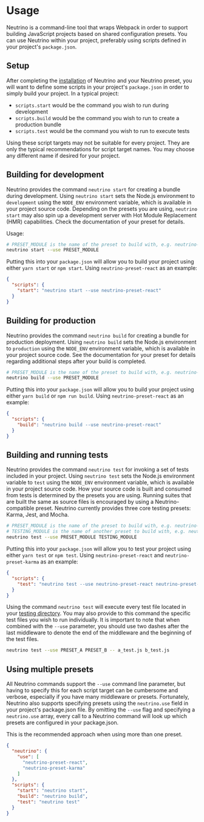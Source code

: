 # Usage

Neutrino is a command-line tool that wraps Webpack in order to support building JavaScript projects
based on shared configuration presets. You can use Neutrino within your project, preferably using
scripts defined in your project's `package.json`.

## Setup

After completing the [installation](./installation.md) of Neutrino and your Neutrino preset, you will
want to define some scripts in your project's `package.json` in order to simply build your project.
In a typical project:

- `scripts.start` would be the command you wish to run during development
- `scripts.build` would be the command you wish to run to create a production bundle
- `scripts.test` would be the command you wish to run to execute tests

Using these script targets may not be suitable for every project. They are only the
typical recommendations for script target names. You may choose any different name if desired
for your project.

## Building for development

Neutrino provides the command `neutrino start` for creating a bundle during development. Using
`neutrino start` sets the Node.js environment to `development` using the `NODE_ENV` environment variable,
which is available in your project source code. Depending on the presets you are using, `neutrino start`
may also spin up a development server with Hot Module Replacement (HMR) capabilities.
Check the documentation of your preset for details.

Usage:

```bash
# PRESET_MODULE is the name of the preset to build with, e.g. neutrino-preset-react
neutrino start --use PRESET_MODULE
```

Putting this into your `package.json` will allow you to build your project using either
`yarn start` or `npm start`. Using `neutrino-preset-react` as an example:

```json
{
  "scripts": {
    "start": "neutrino start --use neutrino-preset-react"
  }
}
```

## Building for production

Neutrino provides the command `neutrino build` for creating a bundle for production deployment.
Using `neutrino build` sets the Node.js environment to `production` using the `NODE_ENV` environment variable,
which is available in your project source code. See the documentation for your preset for details regarding additional
steps after your build is completed.

```bash
# PRESET_MODULE is the name of the preset to build with, e.g. neutrino-preset-react
neutrino build --use PRESET_MODULE
```

Putting this into your `package.json` will allow you to build your project using either
`yarn build` or `npm run build`. Using `neutrino-preset-react` as an example:

```json
{
  "scripts": {
    "build": "neutrino build --use neutrino-preset-react"
  }
}
```

## Building and running tests

Neutrino provides the command `neutrino test` for invoking a set of tests included in your project.
Using `neutrino test` sets the Node.js environment variable to `test` using the `NODE_ENV` environment
variable, which is available in your project source code. How your source code is built and consumed from tests
is determined by the presets you are using. Running suites that are built the same as source files is encouraged by
using a Neutrino-compatible preset. Neutrino currently provides three core testing presets: Karma, Jest, and Mocha.

```bash
# PRESET_MODULE is the name of the preset to build with, e.g. neutrino-preset-react
# TESTING_MODULE is the name of another preset to build with, e.g. neutrino-preset-karma
neutrino test --use PRESET_MODULE TESTING_MODULE
```

Putting this into your `package.json` will allow you to test your project using either
`yarn test` or `npm test`. Using `neutrino-preset-react` and `neutrino-preset-karma` as an example:

```json
{
  "scripts": {
    "test": "neutrino test --use neutrino-preset-react neutrino-preset-karma"
  }
}
```

Using the command `neutrino test` will execute every test file located in your
[testing directory](./project-layout#Testing). You may also provide to this command the specific test files you wish
to run individually. It is important to note that when combined with the `--use` parameter, you should use two
dashes after the last middleware to denote the end of the middleware and the beginning of the test files.

```bash
neutrino test --use PRESET_A PRESET_B -- a_test.js b_test.js
```

## Using multiple presets

All Neutrino commands support the `--use` command line parameter, but having to specify this for each script target
can be cumbersome and verbose, especially if you have many middleware or presets. Fortunately, Neutrino also supports
specifying presets using the `neutrino.use` field in your project's package.json file. By omitting the `--use`
flag and specifying a `neutrino.use` array, every call to a Neutrino command will look up which presets are
configured in your package.json.

This is the recommended approach when using more than one preset.

```json
{
  "neutrino": {
    "use": [
      "neutrino-preset-react",
      "neutrino-preset-karma"
    ]
  },
  "scripts": {
    "start": "neutrino start",
    "build": "neutrino build",
    "test": "neutrino test"
  }
}
```
